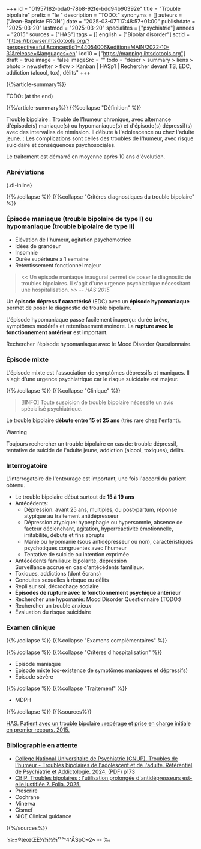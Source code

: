 +++
id = "01957182-bda0-78b8-92fe-bdd94b90392e"
title = "Trouble bipolaire"
prefix = "le "
description = "TODO:"
synonyms = []
auteurs = ["Jean-Baptiste FRON"]
date = "2025-03-07T17:48:57+01:00"
publishdate = "2025-03-20"
lastmod = "2025-03-20"
specialites = ["psychiatrie"]
annees = "2015"
sources = ["HAS"]
tags = []
english = ["Bipolar disorder"]
sctid = "https://browser.ihtsdotools.org/?perspective=full&conceptId1=44054006&edition=MAIN/2022-10-31&release=&languages=en"
icd10 = ["https://mapping.ihtsdotools.org"]
draft = true
image = false
imageSrc = ""
todo = "descr > summary > liens > photo > newsletter > flow > Kanban | HASp1 | Rechercher devant TS, EDC, addiction (alcool, tox), délits"
+++

{{%article-summary%}}

TODO: (at the end)

{{%/article-summary%}}
{{%collapse "Définition" %}}

Trouble bipolaire
: Trouble de l'humeur chronique, avec alternance d'épisode(s) maniaque(s) ou hypomaniaque(s) et d'épisode(s) dépressif(s) avec des intervalles de rémission. Il débute à l'adolescence ou chez l'adulte jeune.
: Les complications sont celles des troubles de l'humeur, avec risque suicidaire et conséquences psychosociales.

Le traitement est démarré en moyenne après 10 ans d'évolution.

### Abréviations


{.dl-inline}

{{% /collapse %}}
{{%collapse "Critères diagnostiques du trouble bipolaire" %}}

### Épisode maniaque (trouble bipolaire de type I) ou hypomaniaque (trouble bipolaire de type II)

- Élévation de l'humeur, agitation psychomotrice
- Idées de grandeur
- Insomnie
- Durée supérieure à 1 semaine
- Retentissement fonctionnel majeur

> << Un épisode maniaque inaugural permet de poser le diagnostic de troubles bipolaires. Il s'agit d'une urgence psychiatrique nécessitant une hospitalisation. >> -- *HAS 2015*

Un **épisode dépressif caractérisé** (EDC) avec un **épisode hypomaniaque** permet de poser le diagnostic de trouble bipolaire.

L'épisode hypomaniaque passe facilement inaperçu: durée brève, symptômes modérés et retentissement moindre. La **rupture avec le fonctionnement antérieur** est important.

Rechercher l'épisode hypomaniaque avec le Mood Disorder Questionnaire.

### Épisode mixte

L'épisode mixte est l'association de symptômes dépressifs et maniques. Il s'agit d'une urgence psychiatrique car le risque suicidaire est majeur.

{{% /collapse %}}
{{%collapse "Clinique" %}}

> [!INFO]
> Toute suspicion de trouble bipolaire nécessite un avis spécialisé psychiatrique.

Le trouble bipolaire **débute entre 15 et 25 ans** (très rare chez l'enfant).

> [!WARNING]
> Toujours rechercher un trouble bipolaire en cas de: trouble dépressif, tentative de suicide de l'adulte jeune, addiction (alcool, toxiques), délits.

### Interrogatoire

L'interrogatoire de l'entourage est important, une fois l'accord du patient obtenu.

- Le trouble bipolaire début surtout de **15 à 19 ans**
- Antécédents:
  - Dépression: avant 25 ans, multiples, du post-partum, réponse atypique au traitement antidépresseur
  - Dépression atypique: hyperphagie ou hypersomnie, absence de facteur déclenchant, agitation, hyperréactivité émotionnelle, irritabilité, débuts et fins abrupts
  - Manie ou hypomanie (sous antidépresseur ou non), caractéristiques psychotiques congruentes avec l'humeur
  - Tentative de suicide ou intention exprimée
- Antécédents familiaux: bipolarité, dépression  
  Surveillance accrue en cas d'antécédents familiaux.
- Toxiques, addictions (dont écrans)
- Conduites sexuelles à risque ou délits
- Repli sur soi, décrochage scolaire
- **Épisodes de rupture avec le fonctionnement psychique antérieur**
- Rechercher une hypomanie: Mood Disorder Questionnaire (TODO:)
- Rechercher un trouble anxieux
- Évaluation du risque suicidaire

### Examen clinique


{{% /collapse %}}
{{%collapse "Examens complémentaires" %}}


{{% /collapse %}}
{{%collapse "Critères d'hospitalisation" %}}

- Épisode maniaque
- Épisode mixte (co-existence de symptômes maniaques et dépressifs)  
- Épisode sévère

{{% /collapse %}}
{{%collapse "Traitement" %}}

- MDPH

{{% /collapse %}}
{{%sources%}}

[HAS. Patient avec un trouble bipolaire : repérage et prise en charge initiale en premier recours. 2015.](https://www.has-sante.fr/jcms/c_1747465/fr/patient-avec-un-trouble-bipolaire-reperage-et-prise-en-charge-initiale-en-premier-recours)

### Bibliographie en attente

- [Collège National Universitaire de Psychiatrie (CNUP). Troubles de l'humeur - Troubles bipolaires de l'adolescent et de l'adulte. Référentiel de Psychiatrie et Addictologie. 2024. (PDF)](https://www.cunea.fr/sites/default/files/ref_psy_add_4ed.pdf) p173
- [CBIP. Troubles bipolaires : l'utilisation prolongée d'antidépresseurs est-elle justifiée ?. Folia. 2025.](https://www.cbip.be/fr/articles/4504?folia=4503)
- Prescrire
- Cochrane
- Minerva
- Cismef
- NICE Clinical guidance

{{%/sources%}}

’≤≥±®æœŒÈ⅓¼½¾¹²³^4^ÂSpO~2~ -- ‰
